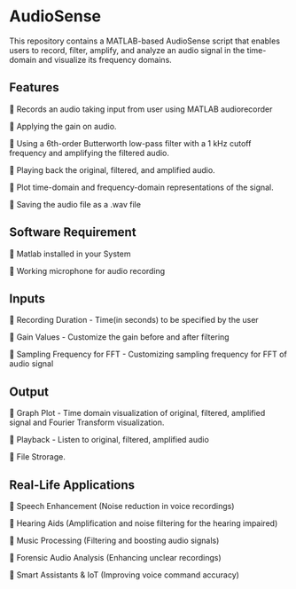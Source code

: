 
# AudioSense

This repository contains a MATLAB-based AudioSense script that enables users to record, filter, amplify, and analyze an audio signal in the time-domain and visualize its frequency domains.


## Features

🔹 Records an audio taking input from user using MATLAB audiorecorder

🔹 Applying the gain on audio.

🔹 Using a 6th-order Butterworth low-pass filter with a 1 kHz cutoff frequency and amplifying the filtered audio.

🔹 Playing back the original, filtered, and amplified audio.

🔹 Plot time-domain and frequency-domain representations of the signal.

🔹 Saving the audio file as a .wav file
## Software Requirement

🔹 Matlab installed in your System

🔹 Working microphone for audio recording
## Inputs

🔹 Recording Duration - Time(in seconds) to be specified by the user

🔹 Gain Values - Customize the gain before and after filtering

🔹 Sampling Frequency for FFT - Customizing sampling frequency for FFT of audio signal
## Output

🔹 Graph Plot - Time domain visualization of original, filtered, amplified signal and Fourier Transform visualization.

🔹 Playback - Listen to original, filtered, amplified audio

🔹 File Strorage.
## Real-Life Applications
🔹 Speech Enhancement (Noise reduction in voice recordings)

🔹 Hearing Aids (Amplification and noise filtering for the hearing impaired)

🔹 Music Processing (Filtering and boosting audio signals)

🔹 Forensic Audio Analysis (Enhancing unclear recordings)

🔹 Smart Assistants & IoT (Improving voice command accuracy)